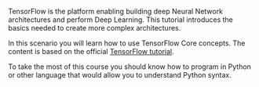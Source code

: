 TensorFlow is the platform enabling building deep Neural Network architectures and perform Deep Learning. This tutorial introduces the basics needed to create more complex architectures.

In this scenario you will learn how to use TensorFlow Core concepts. The content is based on the official [TensorFlow tutorial](https://www.tensorflow.org/get_started/get_started).

To take the most of this course you should know how to program in Python or other language that would allow you to understand Python syntax.
